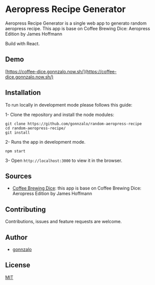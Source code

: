 # Aeropress Recipe Generator

Aeropress Recipe Generator is a single web app to generato random aeropress recipe. This app is base on Coffee Brewing Dice: Aeropress Edition by James Hoffmann

Build with React.

## Demo

[https://coffee-dice.gonnzalo.now.sh/](https://coffee-dice.gonnzalo.now.sh/)

## Installation

To run locally in development mode please follows this guide:

1- Clone the repository and install the node modules:

```shell
git clone https://github.com/gonnzalo/random-aeropress-recipe
cd random-aeropress-recipe/
git install
```

2- Runs the app in development mode.

```shell
npm start
```

3- Open `http://localhost:3000` to view it in the browser.

## Sources

- [Coffee Brewing Dice](https://www.youtube.com/watch?v=SHdXC_88_2g&feature=youtu.be): this app is base on Coffee Brewing Dice: Aeropress Edition by James Hoffmann

## Contributing

Contributions, issues and feature requests are welcome.

## Author

- [gonnzalo](https://)

## License

[MIT](https://choosealicense.com/licenses/mit/)

